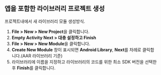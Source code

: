 ## 앱을 포함한 라이브러리 프로젝트 생성

프로젝트내에서 새 라이브러리 모듈 생성방식.

1. **File > New > New Project**을 클릭합니다.
2. **Empty Activity Next > 대충 설정하고 Finish**
3. **File > New > New Module**을 클릭합니다.
4. **Create New Module** 창이 표시되면 **Android Library**, **Next**를 차례로 클릭합니다.(AAR 라이브러리 기준)
5. 라이브러리에 이름을 지정하고 라이브러리의 코드를 위한 최소 SDK 버전을 선택한 후 **Finish**를 클릭합니다.

